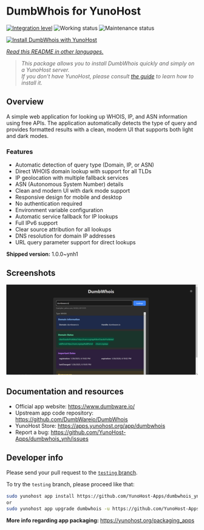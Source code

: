 <!--
N.B.: This README was automatically generated by <https://github.com/YunoHost/apps/tree/master/tools/readme_generator>
It shall NOT be edited by hand.
-->

# DumbWhois for YunoHost

[![Integration level](https://apps.yunohost.org/badge/integration/dumbwhois)](https://ci-apps.yunohost.org/ci/apps/dumbwhois/)
![Working status](https://apps.yunohost.org/badge/state/dumbwhois)
![Maintenance status](https://apps.yunohost.org/badge/maintained/dumbwhois)

[![Install DumbWhois with YunoHost](https://install-app.yunohost.org/install-with-yunohost.svg)](https://install-app.yunohost.org/?app=dumbwhois)

*[Read this README in other languages.](./ALL_README.md)*

> *This package allows you to install DumbWhois quickly and simply on a YunoHost server.*  
> *If you don't have YunoHost, please consult [the guide](https://yunohost.org/install) to learn how to install it.*

## Overview

A simple web application for looking up WHOIS, IP, and ASN information using free APIs. The application automatically detects the type of query and provides formatted results with a clean, modern UI that supports both light and dark modes.

### Features

- Automatic detection of query type (Domain, IP, or ASN)
- Direct WHOIS domain lookup with support for all TLDs
- IP geolocation with multiple fallback services
- ASN (Autonomous System Number) details
- Clean and modern UI with dark mode support
- Responsive design for mobile and desktop
- No authentication required
- Environment variable configuration
- Automatic service fallback for IP lookups
- Full IPv6 support
- Clear source attribution for all lookups
- DNS resolution for domain IP addresses
- URL query parameter support for direct lookups


**Shipped version:** 1.0.0~ynh1

## Screenshots

![Screenshot of DumbWhois](./doc/screenshots/screenshot.png)

## Documentation and resources

- Official app website: <https://www.dumbware.io/>
- Upstream app code repository: <https://github.com/DumbWareio/DumbWhois>
- YunoHost Store: <https://apps.yunohost.org/app/dumbwhois>
- Report a bug: <https://github.com/YunoHost-Apps/dumbwhois_ynh/issues>

## Developer info

Please send your pull request to the [`testing` branch](https://github.com/YunoHost-Apps/dumbwhois_ynh/tree/testing).

To try the `testing` branch, please proceed like that:

```bash
sudo yunohost app install https://github.com/YunoHost-Apps/dumbwhois_ynh/tree/testing --debug
or
sudo yunohost app upgrade dumbwhois -u https://github.com/YunoHost-Apps/dumbwhois_ynh/tree/testing --debug
```

**More info regarding app packaging:** <https://yunohost.org/packaging_apps>
